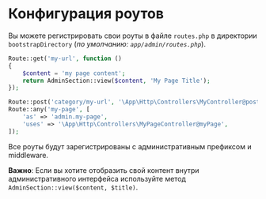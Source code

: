 # Конфигурация роутов

Вы можете регистрировать свои роуты в файле `routes.php` в директории `bootstrapDirectory` (*по умолчанию: `app/admin/routes.php`*).

```php
Route::get('my-url', function ()
{
	$content = 'my page content';
	return AdminSection::view($content, 'My Page Title');
});

Route::post('category/my-url', '\App\Http\Controllers\MyController@postMyUrl');
Route::any('my-page', [
	'as' => 'admin.my-page',
	'uses' => '\App\Http\Controllers\MyPageController@myPage',
]);
```

Все роуты будут зарегистрированы с административным префиксом и middleware.

**Важно**: Если вы хотите отобразить свой контент внутри административного интерфейса используйте метод `AdminSection::view($content, $title)`.

